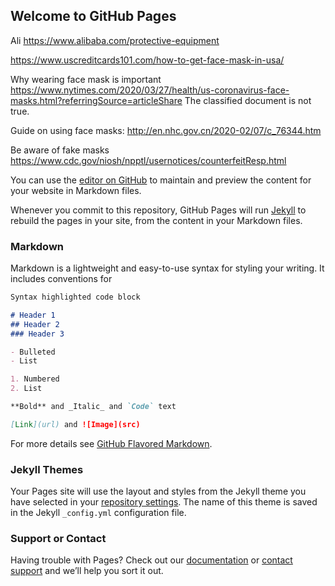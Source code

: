 ## Welcome to GitHub Pages


Ali
https://www.alibaba.com/protective-equipment

https://www.uscreditcards101.com/how-to-get-face-mask-in-usa/

Why wearing face mask is important
https://www.nytimes.com/2020/03/27/health/us-coronavirus-face-masks.html?referringSource=articleShare
The classified document is not true.

Guide on using face masks:
http://en.nhc.gov.cn/2020-02/07/c_76344.htm

Be aware of fake masks
https://www.cdc.gov/niosh/npptl/usernotices/counterfeitResp.html

You can use the [editor on GitHub](https://github.com/Rxie9596/facemask/edit/master/README.md) to maintain and preview the content for your website in Markdown files.

Whenever you commit to this repository, GitHub Pages will run [Jekyll](https://jekyllrb.com/) to rebuild the pages in your site, from the content in your Markdown files.

### Markdown

Markdown is a lightweight and easy-to-use syntax for styling your writing. It includes conventions for

```markdown
Syntax highlighted code block

# Header 1
## Header 2
### Header 3

- Bulleted
- List

1. Numbered
2. List

**Bold** and _Italic_ and `Code` text

[Link](url) and ![Image](src)
```

For more details see [GitHub Flavored Markdown](https://guides.github.com/features/mastering-markdown/).

### Jekyll Themes

Your Pages site will use the layout and styles from the Jekyll theme you have selected in your [repository settings](https://github.com/Rxie9596/facemask/settings). The name of this theme is saved in the Jekyll `_config.yml` configuration file.

### Support or Contact

Having trouble with Pages? Check out our [documentation](https://help.github.com/categories/github-pages-basics/) or [contact support](https://github.com/contact) and we’ll help you sort it out.
